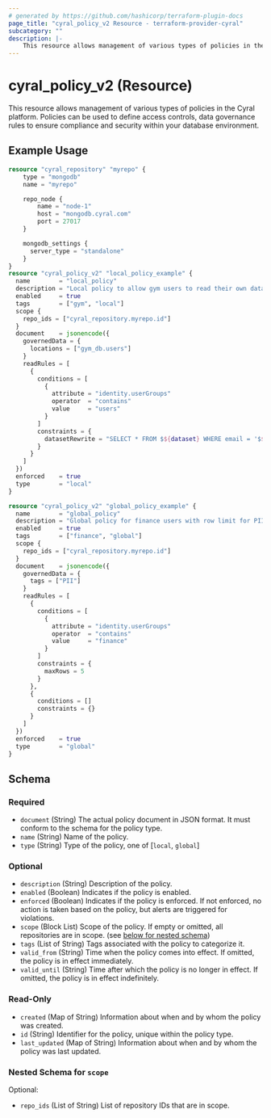 ```yaml
---
# generated by https://github.com/hashicorp/terraform-plugin-docs
page_title: "cyral_policy_v2 Resource - terraform-provider-cyral"
subcategory: ""
description: |-
    This resource allows management of various types of policies in the Cyral platform. Policies can be used to define access controls, data governance rules to ensure compliance and security within your database environment.
---
```


# cyral_policy_v2 (Resource)

This resource allows management of various types of policies in the Cyral platform. Policies can be used to define access controls, data governance rules to ensure compliance and security within your database environment.

## Example Usage

```terraform
resource "cyral_repository" "myrepo" {
    type = "mongodb"
    name = "myrepo"

    repo_node {
        name = "node-1"
        host = "mongodb.cyral.com"
        port = 27017
    }

    mongodb_settings {
      server_type = "standalone"
    }
}
resource "cyral_policy_v2" "local_policy_example" {
  name        = "local_policy"
  description = "Local policy to allow gym users to read their own data"
  enabled     = true
  tags        = ["gym", "local"]
  scope {
    repo_ids = ["cyral_repository.myrepo.id"]
  }
  document    = jsonencode({
    governedData = {
      locations = ["gym_db.users"]
    }
    readRules = [
      {
        conditions = [
          {
            attribute = "identity.userGroups"
            operator  = "contains"
            value     = "users"
          }
        ]
        constraints = {
          datasetRewrite = "SELECT * FROM $${dataset} WHERE email = '$${identity.endUserEmail}'"
        }
      }
    ]
  })
  enforced    = true
  type        = "local"
}

resource "cyral_policy_v2" "global_policy_example" {
  name        = "global_policy"
  description = "Global policy for finance users with row limit for PII data"
  enabled     = true
  tags        = ["finance", "global"]
  scope {
    repo_ids = ["cyral_repository.myrepo.id"]
  }
  document    = jsonencode({
    governedData = {
      tags = ["PII"]
    }
    readRules = [
      {
        conditions = [
          {
            attribute = "identity.userGroups"
            operator  = "contains"
            value     = "finance"
          }
        ]
        constraints = {
          maxRows = 5
        }
      },
      {
        conditions = []
        constraints = {}
      }
    ]
  })
  enforced    = true
  type        = "global"
}
```

<!-- schema generated by tfplugindocs -->

## Schema

### Required

-   `document` (String) The actual policy document in JSON format. It must conform to the schema for the policy type.
-   `name` (String) Name of the policy.
-   `type` (String) Type of the policy, one of [`local`, `global`]

### Optional

-   `description` (String) Description of the policy.
-   `enabled` (Boolean) Indicates if the policy is enabled.
-   `enforced` (Boolean) Indicates if the policy is enforced. If not enforced, no action is taken based on the policy, but alerts are triggered for violations.
-   `scope` (Block List) Scope of the policy. If empty or omitted, all repositories are in scope. (see [below for nested schema](#nestedblock--scope))
-   `tags` (List of String) Tags associated with the policy to categorize it.
-   `valid_from` (String) Time when the policy comes into effect. If omitted, the policy is in effect immediately.
-   `valid_until` (String) Time after which the policy is no longer in effect. If omitted, the policy is in effect indefinitely.

### Read-Only

-   `created` (Map of String) Information about when and by whom the policy was created.
-   `id` (String) Identifier for the policy, unique within the policy type.
-   `last_updated` (Map of String) Information about when and by whom the policy was last updated.

<a id="nestedblock--scope"></a>

### Nested Schema for `scope`

Optional:

-   `repo_ids` (List of String) List of repository IDs that are in scope.
